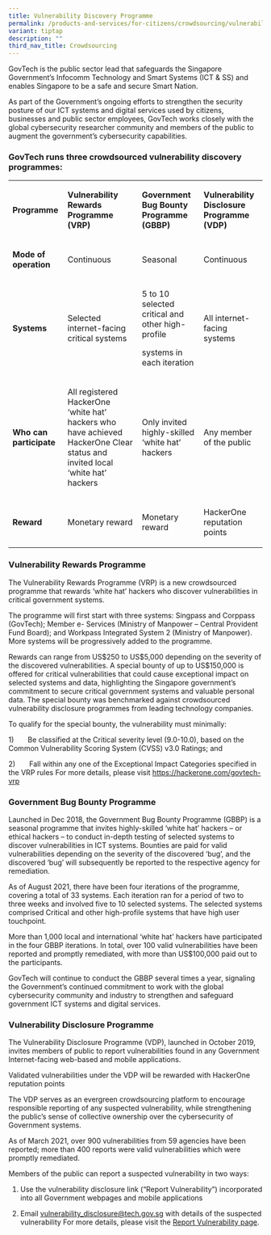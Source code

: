 ```yaml
---
title: Vulnerability Discovery Programme
permalink: /products-and-services/for-citizens/crowdsourcing/vulnerability-discovery-programme/
variant: tiptap
description: ""
third_nav_title: Crowdsourcing
---
```

<p>GovTech is the public sector lead that safeguards the Singapore Government’s
Infocomm Technology and Smart Systems (ICT &amp; SS) and enables Singapore
to be a safe and secure Smart Nation.</p>
<p>As part of the Government’s ongoing efforts to strengthen the security
posture of our ICT systems and digital services used by citizens, businesses
and public sector employees, GovTech works closely with the global cybersecurity
researcher community and members of the public to augment the government’s
cybersecurity capabilities.</p>
<h3>GovTech runs three crowdsourced vulnerability discovery programmes:</h3>
<table>
<tbody>
<tr>
<td rowspan="1" colspan="1">
<p><strong>Programme</strong>
</p>
</td>
<td rowspan="1" colspan="1">
<p><strong>Vulnerability Rewards Programme (VRP)</strong>
</p>
</td>
<td rowspan="1" colspan="1">
<p><strong>Government Bug Bounty Programme (GBBP)</strong>
</p>
</td>
<td rowspan="1" colspan="1">
<p><strong>Vulnerability Disclosure Programme (VDP)</strong>
</p>
</td>
</tr>
<tr>
<td rowspan="1" colspan="1">
<p><strong>Mode of operation</strong>
</p>
</td>
<td rowspan="1" colspan="1">
<p>Continuous</p>
</td>
<td rowspan="1" colspan="1">
<p>Seasonal</p>
</td>
<td rowspan="1" colspan="1">
<p>Continuous</p>
</td>
</tr>
<tr>
<td rowspan="1" colspan="1">
<p><strong>Systems</strong>
</p>
</td>
<td rowspan="1" colspan="1">
<p>Selected internet-facing critical systems</p>
</td>
<td rowspan="1" colspan="1">
<p>5 to 10 selected critical and other high-profile</p>
<p>systems in each iteration</p>
</td>
<td rowspan="1" colspan="1">
<p>All internet-facing systems</p>
</td>
</tr>
<tr>
<td rowspan="1" colspan="1">
<p><strong>Who can participate</strong>
</p>
</td>
<td rowspan="1" colspan="1">
<p>All registered HackerOne ‘white hat’ hackers who have achieved HackerOne
Clear status and invited local ‘white hat’ hackers</p>
</td>
<td rowspan="1" colspan="1">
<p>Only invited highly-skilled ‘white hat’ hackers</p>
</td>
<td rowspan="1" colspan="1">
<p>Any member of the public</p>
</td>
</tr>
<tr>
<td rowspan="1" colspan="1">
<p><strong>Reward</strong>
</p>
</td>
<td rowspan="1" colspan="1">
<p>Monetary reward</p>
</td>
<td rowspan="1" colspan="1">
<p>Monetary reward</p>
</td>
<td rowspan="1" colspan="1">
<p>HackerOne reputation points</p>
</td>
</tr>
</tbody>
</table>
<h3>Vulnerability Rewards Programme</h3>
<p>The Vulnerability Rewards Programme (VRP) is a new crowdsourced programme
that rewards ‘white hat’ hackers who discover vulnerabilities in critical
government systems.</p>
<p>The programme will first start with three systems: Singpass and Corppass
(GovTech); Member e- Services (Ministry of Manpower – Central Provident
Fund Board); and Workpass Integrated System 2 (Ministry of Manpower). More
systems will be progressively added to the programme.</p>
<p>Rewards can range from US$250 to US$5,000 depending on the severity of
the discovered vulnerabilities. A special bounty of up to US$150,000 is
offered for critical vulnerabilities that could cause exceptional impact
on selected systems and data, highlighting the Singapore government’s commitment
to secure critical government systems and valuable personal data. The special
bounty was benchmarked against crowdsourced vulnerability disclosure programmes
from leading technology companies.</p>
<p></p>
<p>To qualify for the special bounty, the vulnerability must minimally:</p>
<p>1)&nbsp;&nbsp;&nbsp;&nbsp;&nbsp;&nbsp; Be classified at the Critical severity
level (9.0-10.0), based on the Common Vulnerability Scoring System (CVSS)
v3.0 Ratings; and</p>
<p>2)&nbsp;&nbsp;&nbsp;&nbsp;&nbsp;&nbsp; Fall within any one of the Exceptional
Impact Categories specified in the VRP rules For more details, please visit
<a href="https://hackerone.com/govtech-vrp" rel="noopener noreferrer nofollow" target="_blank">https://hackerone.com/govtech-vrp</a>
</p>
<p></p>
<h3>Government Bug Bounty Programme</h3>
<p>Launched in Dec 2018, the Government Bug Bounty Programme (GBBP) is a
seasonal programme that invites highly-skilled ‘white hat’ hackers – or
ethical hackers – to conduct in-depth testing of selected systems to discover
vulnerabilities in ICT systems. Bounties are paid for valid vulnerabilities
depending on the severity of the discovered ‘bug’, and the discovered ‘bug’
will subsequently be reported to the respective agency for remediation.</p>
<p>As of August 2021, there have been four iterations of the programme, covering
a total of 33 systems. Each iteration ran for a period of two to three
weeks and involved five to 10 selected systems. The selected systems comprised
Critical and other high-profile systems that have high user touchpoint.</p>
<p>More than 1,000 local and international ‘white hat’ hackers have participated
in the four GBBP iterations. In total, over 100 valid vulnerabilities have
been reported and promptly remediated, with more than US$100,000 paid out
to the participants.</p>
<p>GovTech will continue to conduct the GBBP several times a year, signaling
the Government’s continued commitment to work with the global cybersecurity
community and industry to strengthen and safeguard government ICT systems
and digital services.</p>
<h3>Vulnerability Disclosure Programme</h3>
<p>The Vulnerability Disclosure Programme (VDP), launched in October 2019,
invites members of public to report vulnerabilities found in any Government
Internet-facing web-based and mobile applications.</p>
<p>Validated vulnerabilities under the VDP will be rewarded with HackerOne
reputation points</p>
<p>The VDP serves as an evergreen crowdsourcing platform to encourage responsible
reporting of any suspected vulnerability, while strengthening the public’s
sense of collective ownership over the cybersecurity of Government systems.</p>
<p>As of March 2021, over 900 vulnerabilities from 59 agencies have been
reported; more than 400 reports were valid vulnerabilities which were promptly
remediated.</p>
<p>Members of the public can report a suspected vulnerability in two ways:</p>
<ol data-tight="true" class="tight">
<li>
<p>Use the vulnerability disclosure link (“Report Vulnerability”) incorporated
into all Government webpages and mobile applications</p>
</li>
<li>
<p>Email <a href="mailto:vulnerability_disclosure@tech.gov.sg" rel="noopener noreferrer nofollow" target="_blank">vulnerability_disclosure@tech.gov.sg</a> with
details of the suspected vulnerability For more details, please visit the
<a href="/report-vulnerability/" rel="noopener noreferrer nofollow" target="_blank">Report Vulnerability page</a>.</p>
</li>
</ol>
<p></p>